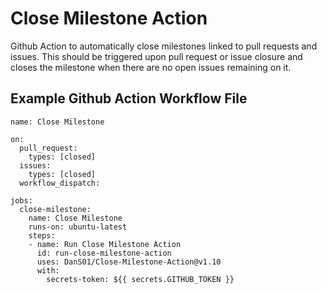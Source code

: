 # Close Milestone Action

Github Action to automatically close milestones linked to pull requests and issues.
This should be triggered upon pull request or issue closure and closes the milestone when there are no open issues remaining on it.

## Example Github Action Workflow File

```
name: Close Milestone

on:
  pull_request:
    types: [closed]
  issues:
    types: [closed]
  workflow_dispatch:

jobs:
  close-milestone:
    name: Close Milestone
    runs-on: ubuntu-latest
    steps:
    - name: Run Close Milestone Action
      id: run-close-milestone-action
      uses: DanS01/Close-Milestone-Action@v1.10
      with:
        secrets-token: ${{ secrets.GITHUB_TOKEN }}
```
